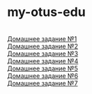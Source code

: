 # my-otus-edu
<br><a href="https://github.com/aytugana/my-otus-edu/tree/master/lesson-01">Домашнее задание №1</a>
<br><a href="https://github.com/aytugana/my-otus-edu/tree/master/lesson-02">Домашнее задание №2</a>
<br><a href="https://github.com/aytugana/my-otus-edu/tree/master/lesson-03">Домашнее задание №3</a>
<br><a href="https://github.com/aytugana/my-otus-edu/tree/master/lesson-04">Домашнее задание №4</a>
<br><a href="https://github.com/aytugana/my-otus-edu/tree/master/lesson-05">Домашнее задание №5</a>
<br><a href="https://github.com/aytugana/my-otus-edu/tree/master/lesson-06">Домашнее задание №6</a>
<br><a href="https://github.com/aytugana/my-otus-edu/tree/master/lesson-07">Домашнее задание №7</a>
